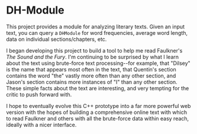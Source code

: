 # DH-Module
This project provides a module for analyzing literary texts. Given an input text, you can query a <code>DHModule</code> for word frequencies, average word length, data on individual sections/chapters, etc.

I began developing this project to build a tool to help me read Faulkner's <i>The Sound and the Fury</i>. I'm continuing to be surprised by what I learn about the text using brute-force text processing--for example, that "Dilsey" is the name that appears most often in the text, that Quentin's section contains the word "the" vastly more often than any other section, and Jason's section contains more instances of "I" than any other section. These simple facts about the text are interesting, and very tempting for the critic to push forward with.

I hope to eventually evolve this C++ prototype into a far more powerful web version with the hopes of building a comprehensive online text with which to read Faulkner and others with all the brute-force data within easy reach, ideally with a nicer interface.
